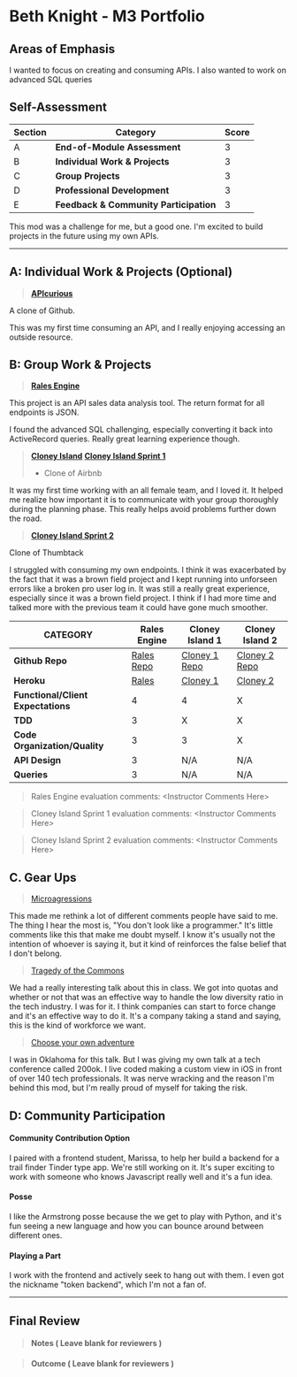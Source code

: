 # Beth Knight - M3 Portfolio

## Areas of Emphasis

I wanted to focus on creating and consuming APIs. I also wanted to work on advanced SQL queries

## Self-Assessment

| Section | Category | Score |
| --- | ----- | --- |
| A | **End-of-Module Assessment** | 3 |
| B | **Individual Work & Projects** | 3 |
| C | **Group Projects** | 3 |
| D | **Professional Development** | 3 |
| E | **Feedback & Community Participation** | 3 |


This mod was a challenge for me, but a good one. I'm excited to build projects in the future using my own APIs.

-----------------------

## A: Individual Work & Projects (Optional)

> **[APIcurious](http://backend.turing.io/module3/projects/apicurious)**

A clone of Github.

This was my first time consuming an API, and I really enjoying accessing an outside resource.

## B: Group Work & Projects

> **[Rales Engine](http://backend.turing.io/module3/projects/rails_engine)**

This project is an API sales data analysis tool. The return format for all endpoints is JSON.

I found the advanced SQL challenging, especially converting it back into ActiveRecord queries. Really great learning experience though.

> **[Cloney Island](http://backend.turing.io/module3/projects/cloney_island/cloney_island)**
> **[Cloney Island Sprint 1](https://fair-bnb.herokuapp.com/)**
>*  Clone of Airbnb

  It was my first time working with an all female team, and I loved it. It helped me realize how important it is to communicate with your group thoroughly during the planning phase. This really helps avoid problems further down the road.

> **[Cloney Island Sprint 2](https://github.com/josh-works/corkboard)**

 Clone of Thumbtack

 I struggled with consuming my own endpoints. I think it was exacerbated by the fact that it was a brown field project and I kept running into unforseen errors like a broken pro user log in. It was still a really great experience, especially since it was a brown field project. I think if I had more time and talked more with the previous team it could have gone much smoother.  

| CATEGORY | Rales Engine | Cloney Island 1 | Cloney Island 2 |
| --- | --- | --- | --- |
| **Github Repo** | [Rales Repo](https://) | [Cloney 1 Repo](https://) | [Cloney 2 Repo](https://github.com/josh-works/corkboard) |
| **Heroku** | [Rales](https://) | [Cloney 1](https://) | [Cloney 2](https://) |
| **Functional/Client Expectations** | 4 | 4 | X |
| **TDD** | 3 | X | X |
| **Code Organization/Quality** | 3 | 3 | X |
| **API Design** | 3 | N/A | N/A |
| **Queries** | 3 | N/A | N/A |

> Rales Engine evaluation comments:
\<Instructor Comments Here>

> Cloney Island Sprint 1 evaluation comments:
\<Instructor Comments Here>

> Cloney Island Sprint 2 evaluation comments:
\<Instructor Comments Here>

## C. **Gear Ups**

> [Microagressions](https://github.com/turingschool/gear-up/blob/master/microaggressions_original.markdown)

 This made me rethink a lot of different comments people have said to me. The thing I hear the most is, "You don't look like a programmer." It's little comments like this that make me doubt myself. I know it's usually not the intention of whoever is saying it, but it kind of reinforces the false belief that I don't belong.

> [Tragedy of the Commons](https://github.com/turingschool/gear-up/blob/master/tragedy_of_the_commons.markdown)

We had a really interesting talk about this in class. We got into quotas and whether or not that was an effective way to handle the low diversity ratio in the tech industry. I was for it. I think companies can start to force change and it's an effective way to do it. It's a company taking a stand and saying, this is the kind of workforce we want.

> [Choose your own adventure](https://github.com/turingschool/gear-up/)

I was in Oklahoma for this talk. But I was giving my own talk at a tech conference called 200ok. I live coded making a custom view in iOS in front of over 140 tech professionals. It was nerve wracking and the reason I'm behind this mod, but I'm really proud of myself for taking the risk.

## D: Community Participation

#### **Community Contribution Option**

I paired with a frontend student, Marissa, to help her build a backend for a trail finder Tinder type app. We're still working on it. It's super exciting to work with someone who knows Javascript really well and it's a fun idea.

#### **Posse**

I like the Armstrong posse because the we get to play with Python, and it's fun seeing a new language and how you can bounce around between different ones.

#### **Playing a Part**

I work with the frontend and actively seek to hang out with them. I even got the nickname "token backend", which I'm not a fan of.

------------------

## Final Review

> #### Notes ( Leave blank for reviewers )

> #### Outcome ( Leave blank for reviewers )
